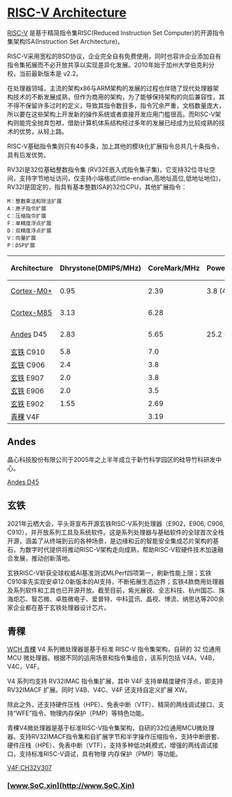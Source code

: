 ﻿# [RISC-V Architecture](https://doc.soc.xin/architecture/riscv)

[RISC-V](https://riscv.org/) 是基于精简指令集RISC(Reduced Instruction Set Computer)的开源指令集架构ISA(Instruction Set Architecture)。

RISC-V采用宽松的BSD协议，企业完全自有免费使用，同时也容许企业添加自有指令集拓展而不必开放共享以实现差异化发展。2010年始于加州大学伯克利分校，当前最新版本是 v2.2。

在处理器领域，主流的架构x86与ARM架构的发展的过程也伴随了现代处理器架构技术的不断发展成熟，但作为商用的架构，为了能够保持架构的向后兼容性，其不得不保留许多过时的定义，导致其指令数目多，指令冗余严重，文档数量庞大，所以要在这些架构上开发新的操作系统或者直接开发应用门槛很高。而RISC-V架构则能完全抛弃包袱，借助计算机体系结构经过多年的发展已经成为比较成熟的技术的优势，从轻上路。

RISC-V基础指令集则只有40多条，加上其他的模块化扩展指令总共几十条指令，具有后发优势。

RV32I是32位基础整数指令集 (RV32E嵌入式指令集子集)，它支持32位寻址空间，支持字节地址访问，仅支持小端格式(little-endian,高地址高位,低地址地位)，RV32I是固定的，指具有基本整数ISA的32位CPU，其他扩展指令：
```
M：整数乘法和除法扩展
A：原子指令扩展
C：压缩指令扩展
F：单精度浮点扩展
D：双精度浮点扩展
V：向量扩展
P：DSP扩展
```

|  Architecture  | Dhrystone(DMIPS/MHz) | CoreMark/MHz | Power(uW/MHz) | Area(mm2) |  发布日期 |
| --------- | --------- | ------------ | --------- | ------------ | --------- |
| [Cortex-M0+](https://doc.soc.xin/architecture/cortexM0) |   0.95    |     2.39  |  3.8 (40nm)   |  0.0066 (40nm) | 2009年 |
| [Cortex-M85](https://doc.soc.xin/architecture/cortexM85) |   3.13   |    6.28   |      |      | 2022年 |
| [Andes](#Andes) D45 |  2.83  | 5.65   | 25.2 (28nm) | 0.186 (28nm) | 2020年 |
| [玄铁](#玄铁) C910 |   5.8    |     7.0    |
| [玄铁](#玄铁) C906 |   2.4   |   3.8  |
| [玄铁](#玄铁) E907 |   2.0   |  3.8   |
| [玄铁](#玄铁) E906 |   2.0   |  3.5   |
| [玄铁](#玄铁) E902 |   1.55  |  2.69  |
| [青稞](#青稞) V4F |      |    3.19   |


## Andes

晶心科技股份有限公司于2005年之上半年成立于新竹科学园区的硅导竹科研发中心。

[Andes D45](http://www.andestech.com/cn/risc-vandes/)

## 玄铁

2021年云栖大会，平头哥宣布开源玄铁RISC-V系列处理器（E902，E906, C906, C910），并开放系列工具及系统软件。这是系列处理器与基础软件的全球首次全栈开源，涵盖了从终端到云的各种场景，是边缘和云的智能安全集成芯片架构的基石，为数字时代提供将推动RISC-V架构走向成熟，帮助RISC-V软硬件技术加速融合发展，推动创新落地。

玄铁RISC-V斩获全球权威AI基准测试MLPerf四项第一，刷新性能上限；玄铁C910率先实现安卓12.0新版本的AI支持，不断拓展生态边界；玄铁4款商用处理器及系列软件和工具也已开源开放。截至目前，紫光展锐、全志科技、杭州国芯、珠海炬芯、智芯微、卓胜微电子、爱普特、中科蓝讯、晶视、博流、纳思达等200余家企业都在基于玄铁处理器设计芯片。

## 青稞

[WCH 青稞](https://doc.soc.xin/wch/riscv) V4 系列微处理器是基于标准 RISC-V 指令集架构，自研的 32 位通用 MCU 微处理器。根据不同的运用场景和指令集组合，该系列包括 V4A，V4B，V4C，V4F。

V4 系列均支持 RV32IMAC 指令集扩展，其中 V4F 支持单精度硬件浮点，即支持 RV32IMACF 扩展。同时 V4B、V4C、V4F 还支持自定义扩展 XW。

除此之外，还支持硬件压栈（HPE）、免表中断（VTF）、精简的两线调试接口、支持“WFE”指令、物理内存保护（PMP）等特色功能。

青稞V4微处理器是基于标准RISC-V指令集架构，自研的32位通用MCU微处理器。支持RV32IMACF指令集和自扩展字节和半字操作压缩指令，支持中断嵌套、硬件压栈（HPE）、免表中断（VTF），支持多种低功耗模式，增强的两线调试接口，支持标准RISC-V调试，具有物理 内存保护（PMP）等功能。

[V4F:CH32V307](https://github.com/SoCXin/CH32V307)


### [www.SoC.xin](http://www.SoC.Xin)
